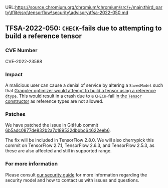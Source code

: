 URL:https://source.chromium.org/chromium/chromium/src/+/main:third_party\tflite\src\tensorflow\security\advisory\tfsa-2022-050.md
## TFSA-2022-050: `CHECK`-fails due to attempting to build a reference tensor

### CVE Number
CVE-2022-23588

### Impact
A malicious user can cause a denial of service by altering a `SavedModel` such that [Grappler optimizer would attempt to build a tensor using a reference `dtype`](https://github.com/tensorflow/tensorflow/blob/a1320ec1eac186da1d03f033109191f715b2b130/tensorflow/core/grappler/optimizers/constant_folding.cc#L1328-L1402). This would result in a crash due to a `CHECK`-fail [in the `Tensor` constructor](https://github.com/tensorflow/tensorflow/blob/a1320ec1eac186da1d03f033109191f715b2b130/tensorflow/core/framework/tensor.cc#L733-L781) as reference types are not allowed.

### Patches
We have patched the issue in GitHub commit [6b5adc0877de832b2a7c189532dbbbc64622eeb6](https://github.com/tensorflow/tensorflow/commit/6b5adc0877de832b2a7c189532dbbbc64622eeb6).

The fix will be included in TensorFlow 2.8.0. We will also cherrypick this commit on TensorFlow 2.7.1, TensorFlow 2.6.3, and TensorFlow 2.5.3, as these are also affected and still in supported range.

### For more information
Please consult [our security guide](https://github.com/tensorflow/tensorflow/blob/master/SECURITY.md) for more information regarding the security model and how to contact us with issues and questions.
